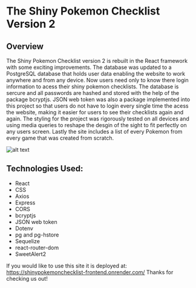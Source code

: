 # The Shiny Pokemon Checklist Version 2 
## Overview
The Shiny Pokemon Checklist version 2 is rebuilt in the React framework with some exciting improvements. The database was updated to a PostgreSQL database that holds user data enabling the website to work anywhere and from any device. Now users need only to know there login information to acess their shiny pokemon checklists. The database is sercure and all passwords are hashed and stored with the help of the package bcryptjs. JSON web token was also a package implemented into this project so that users do not have to login every single time the acess the website, making it easier for users to see their checklists again and again. The styling for the project was rigorously tested on all devices and using media queries to reshape the desgin of the sight to fit perfectly on any users screen. Lastly the site includes a list of every Pokemon from every game that was created from scratch. 

![alt text](https://github.com/joshhobson95/ShinyPokemonChecklistv2/blob/main/assets/ShinyPokemonChecklist.JPG)

## Technologies Used:
* React
* CSS
* Axios
* Express
* CORS 
* bcryptjs
* JSON web token
* Dotenv
* pg and pg-hstore
* Sequelize
* react-router-dom
* SweetAlert2

If you would like to use this site it is deployed at:
https://shinypokemonchecklist-frontend.onrender.com/
Thanks for checking us out!
